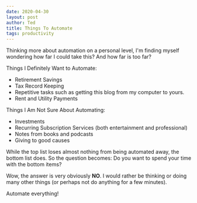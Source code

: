 ```yaml
---
date: 2020-04-30
layout: post
author: Ted
title: Things To Automate
tags: productivity
---
```

Thinking more about automation on a personal level, I'm finding myself wondering how far I could take this? And how far is too far?

Things I Definitely Want to Automate:
- Retirement Savings
- Tax Record Keeping
- Repetitive tasks such as getting this blog from my computer to yours.
- Rent and Utility Payments

Things I Am Not Sure About Automating:
- Investments
- Recurring Subscription Services (both entertainment and professional)
- Notes from books and podcasts
- Giving to good causes

While the top list loses almost nothing from being automated away, the bottom list does. So the question becomes: Do you want to spend your time with the bottom items?

Wow, the answer is very obviously **NO**. I would rather be thinking or doing many other things (or perhaps not do anything for a few minutes).  

Automate everything!
